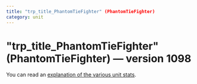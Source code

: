 ```yaml
---
title: "trp_title_PhantomTieFighter" (PhantomTieFighter)
category: unit
---
```


# "trp_title_PhantomTieFighter" (PhantomTieFighter) — version 1098

You can read an [explanation  of the various unit stats](unitexplained.md).

